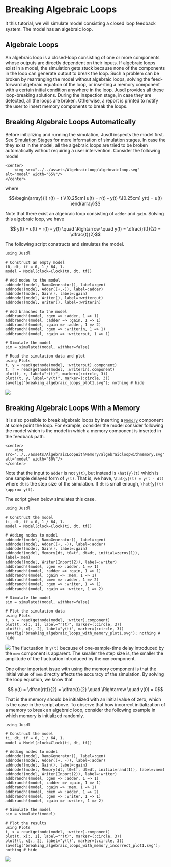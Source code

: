 # Breaking Algebraic Loops

It this tutorial, we will simulate model consisting a closed loop feedback system. The model has an algebraic loop. 

## Algebraic Loops
An algebraic loop is a closed-loop consisting of one or more components whose outputs are directly dependent on their inputs. If algebraic loops exist in a model,  the simulation gets stuck because none of the components in the loop can generate output to break the loop. Such a problem can be broken by rearranging the model without algebraic loops, solving the feed-forward algebraic equation of the loop, or inserting a memory component with a certain initial condition anywhere in the loop. Jusdl provides all these loop-breaking solutions. During the inspection stage,  in case they are detected, all the loops are broken. Otherwise, a report is printed to notify the user to insert memory components to break the loops. 

## Breaking Algebraic Loops Automatically
Before initializing and running the simulation, Jusdl inspects the model first. See [Simulation Stages](@ref) for more information of simulation stages. In case the they exist in the model, all the algebraic loops are tried to be broken automatically without requiring a user intervention. Consider the following model 

```@raw html
<center>
    <img src="../../assets/AlgebraicLoop/algebraicloop.svg" alt="model" width="65%"/>
</center>
```
where 
```math
\begin{array}{l}
    r(t) = t \\[0.25cm]
    u(t) = r(t) - y(t) \\[0.25cm]
    y(t) = u(t) 
\end{array}
```
Note that there exist an algebraic loop consisting of `adder` and `gain`.  Solving this algebraic loop, we have 
```math 
    y(t) = u(t) = r(t) - y(t) \quad \Rightarrow \quad y(t) = \dfrac{r(t)}{2} = \dfrac{t}{2}
```
The following script constructs and simulates the model. 
```@example breaking_algebraic_loops_ex
using Jusdl

# Construct an empty model 
t0, dt, tf = 0, 1 / 64, 1.
model = Model(clock=Clock(t0, dt, tf))

# Add nodes to the model
addnode!(model, RampGenerator(), label=:gen)
addnode!(model, Adder((+,-)), label=:adder)
addnode!(model, Gain(), label=:gain)
addnode!(model, Writer(), label=:writerout)
addnode!(model, Writer(), label=:writerin)

# Add branches to the model 
addbranch!(model, :gen => :adder, 1 => 1)
addbranch!(model, :adder => :gain, 1 => 1)
addbranch!(model, :gain => :adder, 1 => 2)
addbranch!(model, :gen => :writerin, 1 => 1)
addbranch!(model, :gain => :writerout, 1 => 1)

# Simulate the model 
sim = simulate!(model, withbar=false)

# Read the simulation data and plot 
using Plots
t, y = read(getnode(model, :writerout).component)
t, r = read(getnode(model, :writerin).component)
plot(t, r, label="r(t)", marker=(:circle, 3)) 
plot!(t, y, label="y(t)", marker=(:circle, 3)) 
savefig("breaking_algebraic_loops_plot1.svg"); nothing # hide
```
![](breaking_algebraic_loops_plot1.svg)

## Breaking Algebraic Loops With a Memory 
It is also possible to break algebraic loops by inserting a [`Memory`](@ref) component at some point the loop. For example, consider the model consider following the model which is the model in which a memory component is inserted in the feedback path. 
```@raw html
<center>
    <img src="../../assets/AlgebraicLoopWithMemory/algebraicloopwithmemory.svg" alt="model" width="80%"/>
</center>
```
Note that the input to `adder` is not ``y(t)``, but instead is ``\hat{y}(t)`` which is one sample delayed form of ``y(t)``.  That is, we have, ``\hat{y}(t) = y(t - dt)`` where ``dt`` is the step size of the simulation. If ``dt`` is small enough, ``\hat{y}(t) \approx y(t)``.

The script given below simulates this case. 
```@example breaking_algebraic_loops_with_memory 
using Jusdl 

# Construct the model 
ti, dt, tf = 0, 1 / 64, 1. 
model = Model(clock=Clock(ti, dt, tf))

# Adding nodes to model 
addnode!(model, RampGenerator(), label=:gen) 
addnode!(model, Adder((+, -)), label=:adder) 
addnode!(model, Gain(), label=:gain) 
addnode!(model, Memory(dt, t0=tf, dt=dt, initial=zeros(1)), label=:mem) 
addnode!(model, Writer(Inport(2)), label=:writer)
addbranch!(model, :gen => :adder, 1 => 1) 
addbranch!(model, :adder => :gain, 1 => 1) 
addbranch!(model, :gain => :mem, 1 => 1) 
addbranch!(model, :mem => :adder, 1 => 2) 
addbranch!(model, :gen => :writer, 1 => 1) 
addbranch!(model, :gain => :writer, 1 => 2) 

# Simulate the model 
sim = simulate!(model, withbar=false)

# Plot the simulation data
using Plots
t, x = read(getnode(model, :writer).component)
plot(t, x[:, 1], label="r(t)", marker=(:circle, 3))
plot!(t, x[:, 2], label="y(t)", marker=(:circle, 3))
savefig("breaking_algebraic_loops_with_memory_plot1.svg"); nothing # hide
```
![](breaking_algebraic_loops_with_memory_plot1.svg)
The fluctuation in ``y(t)`` because of one-sample-time delay introduced by the `mem` component is apparent. The smaller the step size is, the smaller the amplitude of the fluctuation  introduced by the `mem` component. 

One other important issue with using the memory component is that the initial value of `mem` directly affects the accuracy of the simulation. By solving the loop equation, we know that 
```math 
    y(t) = \dfrac{r(t)}{2} = \dfrac{t}{2} \quad \Rightarrow \quad y(0) = 0
```
That is the memory should be initialized with an initial value of zero, which is the case in the script above. To observe that how incorrect initialization of a memory to break an algebraic loop, consider the following example in which memory is initialized randomly. 
```@example breaking_algebraic_loops_with_memory_incorrect_initialization 
using Jusdl 

# Construct the model 
ti, dt, tf = 0, 1 / 64, 1. 
model = Model(clock=Clock(ti, dt, tf))

# Adding nodes to model 
addnode!(model, RampGenerator(), label=:gen) 
addnode!(model, Adder((+, -)), label=:adder) 
addnode!(model, Gain(), label=:gain) 
addnode!(model, Memory(dt, t0=tf, dt=dt, initial=rand(1)), label=:mem) 
addnode!(model, Writer(Inport(2)), label=:writer)
addbranch!(model, :gen => :adder, 1 => 1) 
addbranch!(model, :adder => :gain, 1 => 1) 
addbranch!(model, :gain => :mem, 1 => 1) 
addbranch!(model, :mem => :adder, 1 => 2) 
addbranch!(model, :gen => :writer, 1 => 1) 
addbranch!(model, :gain => :writer, 1 => 2) 

# Simulate the model 
sim = simulate!(model)

# Plot the results 
using Plots
t, x = read(getnode(model, :writer).component)
plot(t, x[:, 1], label="r(t)", marker=(:circle, 3))
plot!(t, x[:, 2], label="y(t)", marker=(:circle, 3))
savefig("breaking_algebraic_loops_with_memory_incorrect_plot1.svg"); nothing # hide
```
![](breaking_algebraic_loops_with_memory_incorrect_plot1.svg)

